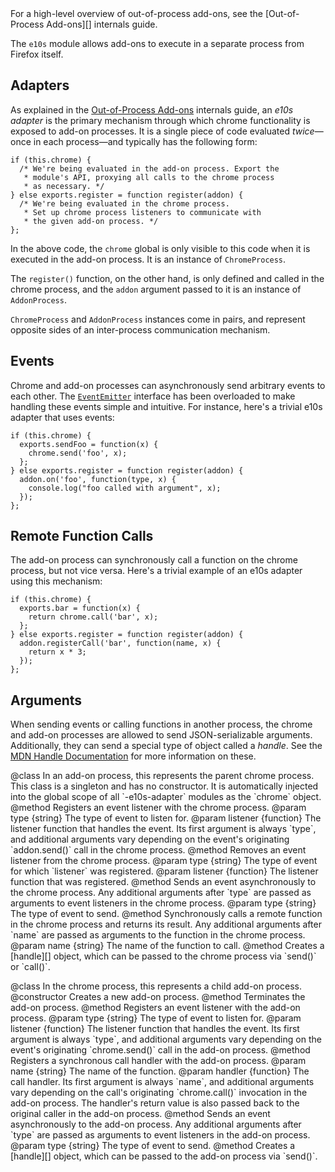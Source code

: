 <span class="aside">
For a high-level overview of out-of-process add-ons, see the [Out-of-Process Add-ons][] internals guide.
</span>
  
The `e10s` module allows add-ons to execute in a separate process from Firefox itself.

## Adapters ##

As explained in the [Out-of-Process Add-ons][] internals guide, an *e10s adapter* is the primary mechanism through which chrome functionality is exposed to add-on processes. It is a single piece of code evaluated *twice*&mdash;once in each process&mdash;and typically has the following form:

    if (this.chrome) {
      /* We're being evaluated in the add-on process. Export the
       * module's API, proxying all calls to the chrome process
       * as necessary. */
    } else exports.register = function register(addon) {
      /* We're being evaluated in the chrome process.
       * Set up chrome process listeners to communicate with
       * the given add-on process. */
    };

In the above code, the `chrome` global is only visible to this code when it is executed in the add-on process. It is an instance of `ChromeProcess`.

The `register()` function, on the other hand, is only defined and called in the chrome process, and the `addon` argument passed to it is an instance of `AddonProcess`.

`ChromeProcess` and `AddonProcess` instances come in pairs, and represent opposite sides of an inter-process communication mechanism.

  [Out-of-Process Add-ons]: #guide/e10s

## Events ##

Chrome and add-on processes can asynchronously send arbitrary events to each other. The <code>[EventEmitter][]</code> interface has been overloaded to make handling these events simple and intuitive. For instance, here's a trivial e10s adapter that uses events:

    if (this.chrome) {
      exports.sendFoo = function(x) {
        chrome.send('foo', x);
      };
    } else exports.register = function register(addon) {
      addon.on('foo', function(type, x) {
        console.log("foo called with argument", x);
      });
    };

  [EventEmitter]: #module/api-utils/events

## Remote Function Calls ##

The add-on process can synchronously call a function on the chrome process, but not vice versa. Here's a trivial example of an e10s adapter using this mechanism:

    if (this.chrome) {
      exports.bar = function(x) {
        return chrome.call('bar', x);
      };
    } else exports.register = function register(addon) {
      addon.registerCall('bar', function(name, x) {
        return x * 3;
      });
    };

## Arguments ##

When sending events or calling functions in another process, the chrome and add-on processes are allowed to send JSON-serializable arguments. Additionally, they can send a special type of object called a *handle*. See the [MDN Handle Documentation][] for more information on these.

  [MDN Handle Documentation]: https://developer.mozilla.org/en/Jetpack_Processes#Handles

<api name="ChromeProcess">
@class
  In an add-on process, this represents the parent chrome process. This class is a singleton and has no constructor. It is automatically injected into the global scope of all `-e10s-adapter` modules as the `chrome` object.

<api name="on">
@method
  Registers an event listener with the chrome process.
@param type {string}
  The type of event to listen for.
@param listener {function}
  The listener function that handles the event. Its first argument is always `type`, and additional arguments vary depending on the event's originating `addon.send()` call in the chrome process.
</api>

<api name="removeListener">
@method
  Removes an event listener from the chrome process.
@param type {string}
  The type of event for which `listener` was registered.
@param listener {function}
  The listener function that was registered.
</api>

<api name="send">
@method
  Sends an event asynchronously to the chrome process. Any additional arguments after `type` are passed as arguments to event listeners in the chrome process.
@param type {string}
  The type of event to send.
</api>

<api name="call">
@method
  Synchronously calls a remote function in the chrome process and returns its result. Any additional arguments after `name` are passed as arguments to the function in the chrome process.
@param name {string}
  The name of the function to call.
</api>

<api name="createHandle">
@method
  Creates a [handle][] object, which can be passed to the chrome process via `send()` or `call()`.

  [handle]: https://developer.mozilla.org/en/Jetpack_Processes#Handles
</api>

</api>

<api name="AddonProcess">
@class
  In the chrome process, this represents a child add-on process.

<api name="AddonProcess">
@constructor
  Creates a new add-on process.
</api>

<api name="destroy">
@method
  Terminates the add-on process.
</api>

<api name="on">
@method
  Registers an event listener with the add-on process.
@param type {string}
  The type of event to listen for.
@param listener {function}
  The listener function that handles the event. Its first argument is always `type`, and additional arguments vary depending on the event's originating `chrome.send()` call in the add-on process.
</api>

<api name="registerCall">
@method
  Registers a synchronous call handler with the add-on process.
@param name {string}
  The name of the function.
@param handler {function}
  The call handler. Its first argument is always `name`, and additional arguments vary depending on the call's originating `chrome.call()` invocation in the add-on process. The handler's return value is also passed back to the original caller in the add-on process.
</api>

<api name="send">
@method
  Sends an event asynchronously to the add-on process. Any additional arguments after `type` are passed as arguments to event listeners in the add-on process.
@param type {string}
  The type of event to send.
</api>

<api name="createHandle">
@method
  Creates a [handle][] object, which can be passed to the add-on process via `send()`.
  
  [handle]: https://developer.mozilla.org/en/Jetpack_Processes#Handles
</api>

</api>
